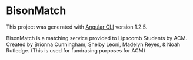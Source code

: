 




# BisonMatch

This project was generated with [Angular CLI](https://github.com/angular/angular-cli) version 1.2.5.

BisonMatch is a matching service provided to Lipscomb Students by ACM. Created by Brionna Cunningham, Shelby Leoni, Madelyn Reyes, & Noah Rutledge. (This is used for fundrasing purposes for ACM)

<!---->
<!--## Development server-->
<!---->
<!--Run `ng serve` for a dev server. Navigate to `http://localhost:4200/`. The app will automatically reload if you change any of the source files.-->
<!---->
<!--## Code scaffolding-->
<!---->
<!--Run `ng generate component component-name` to generate a new component. You can also use `ng generate directive|pipe|service|class|module`.-->
<!---->
<!--## Build-->
<!---->
<!--Run `ng build` to build the project. The build artifacts will be stored in the `dist/` directory. Use the `-prod` flag for a production build.-->
<!---->
<!--## Running unit tests-->
<!---->
<!--Run `ng test` to execute the unit tests via [Karma](https://karma-runner.github.io).-->
<!---->
<!--## Running end-to-end tests-->
<!---->
<!--Run `ng e2e` to execute the end-to-end tests via [Protractor](http://www.protractortest.org/).-->
<!--Before running the tests make sure you are serving the app via `ng serve`.-->
<!---->
<!--## Further help-->
<!---->
<!--To get more help on the Angular CLI use `ng help` or go check out the [Angular CLI README](https://github.com/angular/angular-cli/blob/master/README.md).-->
